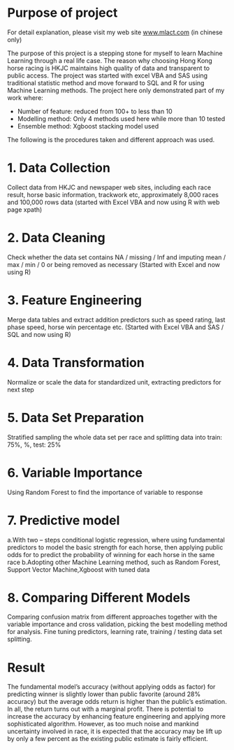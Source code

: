 # Purpose of project
For detail explanation, please visit my web site www.mlact.com (in chinese only)

The purpose of this project is a stepping stone for myself to learn Machine Learning through a real life case.   The reason why choosing Hong Kong horse racing is HKJC maintains high quality of data and transparent to public access.  The project was started with excel VBA and SAS using traditional statistic method and move forward to SQL and R for using Machine Learning methods.
The project here only demonstrated part of my work where:
- Number of feature: reduced from 100+ to less than 10
- Modelling method: Only 4 methods used here while more than 10 tested
- Ensemble method: Xgboost stacking model used

The following is the procedures taken and different approach was used.

# 1. Data Collection
Collect data from HKJC and newspaper web sites, including each race result, horse basic information, trackwork etc, approximately 8,000 races and 100,000 rows data (started with Excel VBA and now using R with web page xpath)

# 2. Data Cleaning
Check whether the data set contains NA / missing / Inf and imputing mean / max / min / 0 or being removed as necessary (Started with Excel and now using R)

# 3. Feature Engineering
Merge data tables and extract addition predictors such as speed rating, last phase speed, horse win percentage etc. (Started with Excel VBA and SAS / SQL and now using R)

# 4. Data Transformation
Normalize or scale the data for standardized unit, extracting predictors for next step

# 5. Data Set Preparation
Stratified sampling the whole data set per race and splitting data into train: 75%, %, test: 25%

# 6. Variable Importance
Using Random Forest to find the importance of variable to response

# 7. Predictive model
a.With two – steps conditional logistic regression, where using fundamental predictors to model the basic strength for each horse, then applying public odds for  to predict the probability of winning for each horse in the same race
b.Adopting other Machine Learning method, such as Random Forest, Support Vector Machine,Xgboost with tuned data

# 8. Comparing Different Models
Comparing confusion matrix from different approaches together with the variable importance and cross validation, picking the best modelling method for analysis.  Fine tuning predictors, learning rate, training / testing data set splitting.

# Result
The fundamental model’s accuracy (without applying odds as factor) for predicting winner is slightly lower than public favorite (around 28% accuracy) but the average odds return is higher than the public’s estimation.  In all, the return turns out with a marginal profit.  There is potential to increase the accuracy by enhancing feature engineering and applying more sophisticated algorithm.  However, as too much noise and mankind uncertainty involved in race, it is expected that the accuracy may be lift up by only a few percent as the existing public estimate is fairly efficient.
